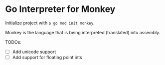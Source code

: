 # Go Interpreter for Monkey


Initialize project with `$ go mod init monkey`.

Monkey is the language that is being interpreted (translated) into assembly.


TODOs:
- [ ] Add unicode support
- [ ] Add support for floating point ints